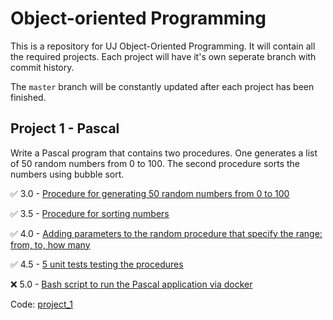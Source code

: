 # Object-oriented Programming

This is a repository for UJ Object-Oriented Programming. It will contain all the required projects. Each project will have it's own seperate branch with commit history.

The `master` branch will be constantly updated after each project has been finished.

## Project 1 - Pascal

Write a Pascal program that contains two procedures. One generates a list of 50 random numbers from 0 to 100. The second procedure sorts the numbers using bubble sort.

:white_check_mark: 3.0 - [Procedure for generating 50 random numbers from 0 to 100](https://github.com/frieZZerr/UJ-OOP/commit/01af0d315f8387332cccf4077562b14c57e1f1ef)

:white_check_mark: 3.5 - [Procedure for sorting numbers](https://github.com/frieZZerr/UJ-OOP/commit/5e3ef3632f4afc73285d3923e054ffedd5216599)

:white_check_mark: 4.0 - [Adding parameters to the random procedure that specify the range: from, to, how many](https://github.com/frieZZerr/UJ-OOP/commit/a6d855aae07a421aa03121e0c8d2a1b8aaf502d0)

:white_check_mark: 4.5 - [5 unit tests testing the procedures](https://github.com/frieZZerr/UJ-OOP/commit/f6c8e33df635d695e841d21f10fd5c75bca51c24)

:x: 5.0 - [Bash script to run the Pascal application via docker]()

Code: [project_1](https://github.com/frieZZerr/UJ-OOP/tree/project_1)
